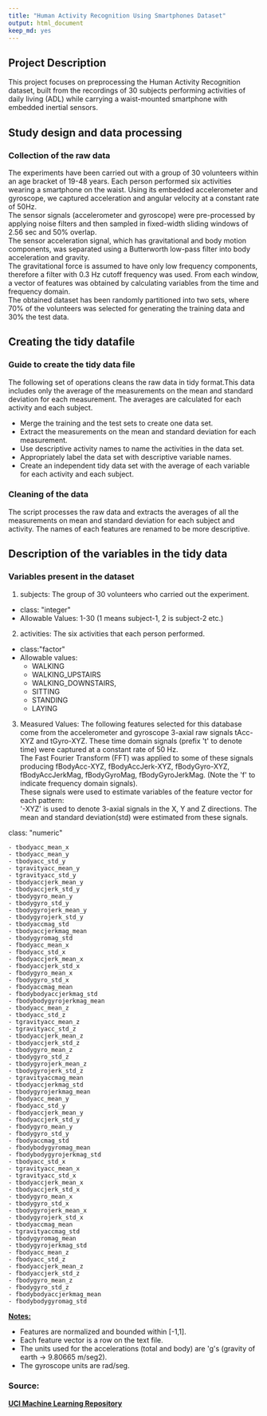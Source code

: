 ```yaml
---
title: "Human Activity Recognition Using Smartphones Dataset"
output: html_document
keep_md: yes
---
```



## Project Description
This project focuses on preprocessing the Human Activity Recognition dataset, built from the recordings of 30 subjects performing activities of daily living (ADL) while carrying a waist-mounted smartphone with embedded inertial sensors.

## Study design and data processing

### Collection of the raw data

The experiments have been carried out with a group of 30 volunteers within an age bracket of 19-48 years. Each person performed six activities wearing a smartphone on the waist. Using its embedded accelerometer and gyroscope, we captured acceleration and angular velocity at a constant rate of 50Hz.<br /> 
The sensor signals (accelerometer and gyroscope) were pre-processed by applying noise filters and then sampled in fixed-width sliding windows of 2.56 sec and 50% overlap.<br /> 
The sensor acceleration signal, which has gravitational and body motion components, was separated using a Butterworth low-pass filter into body acceleration and gravity. <br />The gravitational force is assumed to have only low frequency components, therefore a filter with 0.3 Hz cutoff frequency was used. From each window, a vector of features was obtained by calculating variables from the time and frequency domain.<br />
The obtained dataset has been randomly partitioned into two sets, where 70% of the volunteers was selected for generating the training data and 30% the test data. <br />


## Creating the tidy datafile

### Guide to create the tidy data file
The following set of operations cleans the raw data in tidy format.This data includes only the average of the measurements on the mean and standard deviation for each measurement. The averages are calculated for each activity and each subject.

- Merge the training and the test sets to create one data set.
- Extract the measurements on the mean and standard deviation for each measurement. 
- Use descriptive activity names to name the activities in the data set.
- Appropriately label the data set with descriptive variable names. 
- Create an independent tidy data set with the average of each variable for each activity and each subject.

### Cleaning of the data
The script processes the raw data and extracts the averages of all the measurements on mean and standard deviation for each subject and activity. The names of each features are renamed to be more descriptive.

## Description of the variables in the tidy data

### Variables present in the dataset

1. subjects: The group of 30 volunteers who carried out the experiment.
- class: "integer"
- Allowable Values:
1-30 (1 means subject-1, 2 is subject-2 etc.)

2. activities: The six activities that each person performed.
- class:"factor"
- Allowable values:
  - WALKING
  - WALKING_UPSTAIRS
  - WALKING_DOWNSTAIRS,
  - SITTING
  - STANDING
  - LAYING

3. Measured Values: The following features selected for this database come from the accelerometer and gyroscope 3-axial raw signals tAcc-XYZ and tGyro-XYZ. These time domain signals (prefix 't' to denote time) were captured at a constant rate of 50 Hz. <br />The Fast Fourier Transform (FFT) was applied to some of these signals producing fBodyAcc-XYZ, fBodyAccJerk-XYZ, fBodyGyro-XYZ, fBodyAccJerkMag, fBodyGyroMag, fBodyGyroJerkMag. (Note the 'f' to indicate frequency domain signals). <br />
These signals were used to estimate variables of the feature vector for each pattern:  
'-XYZ' is used to denote 3-axial signals in the X, Y and Z directions.
The mean and standard deviation(std) were estimated from these signals. <br />

class: "numeric"

	- tbodyacc_mean_x          
	- tbodyacc_mean_y           
	- tbodyacc_std_y            
	- tgravityacc_mean_y        
	- tgravityacc_std_y         
	- tbodyaccjerk_mean_y       
	- tbodyaccjerk_std_y        
	- tbodygyro_mean_y          
	- tbodygyro_std_y           
	- tbodygyrojerk_mean_y      
	- tbodygyrojerk_std_y       
	- tbodyaccmag_std           
	- tbodyaccjerkmag_mean      
	- tbodygyromag_std          
	- fbodyacc_mean_x           
	- fbodyacc_std_x            
	- fbodyaccjerk_mean_x       
	- fbodyaccjerk_std_x        
	- fbodygyro_mean_x          
	- fbodygyro_std_x           
	- fbodyaccmag_mean          
	- fbodybodyaccjerkmag_std   
	- fbodybodygyrojerkmag_mean 
	- tbodyacc_mean_z           
	- tbodyacc_std_z            
	- tgravityacc_mean_z        
	- tgravityacc_std_z         
	- tbodyaccjerk_mean_z       
	- tbodyaccjerk_std_z        
	- tbodygyro_mean_z          
	- tbodygyro_std_z           
	- tbodygyrojerk_mean_z      
	- tbodygyrojerk_std_z       
	- tgravityaccmag_mean       
	- tbodyaccjerkmag_std       
	- tbodygyrojerkmag_mean     
	- fbodyacc_mean_y           
	- fbodyacc_std_y            
	- fbodyaccjerk_mean_y       
	- fbodyaccjerk_std_y        
	- fbodygyro_mean_y          
	- fbodygyro_std_y           
	- fbodyaccmag_std           
	- fbodybodygyromag_mean     
	- fbodybodygyrojerkmag_std 
	- tbodyacc_std_x           
	- tgravityacc_mean_x       
	- tgravityacc_std_x        
	- tbodyaccjerk_mean_x      
	- tbodyaccjerk_std_x       
	- tbodygyro_mean_x         
	- tbodygyro_std_x          
	- tbodygyrojerk_mean_x     
	- tbodygyrojerk_std_x      
	- tbodyaccmag_mean         
	- tgravityaccmag_std       
	- tbodygyromag_mean        
	- tbodygyrojerkmag_std     
	- fbodyacc_mean_z          
	- fbodyacc_std_z           
	- fbodyaccjerk_mean_z      
	- fbodyaccjerk_std_z       
	- fbodygyro_mean_z         
	- fbodygyro_std_z          
	- fbodybodyaccjerkmag_mean 
	- fbodybodygyromag_std     

 <b><u>Notes:</u></b> <br /> 

- Features are normalized and bounded within [-1,1].
- Each feature vector is a row on the text file.
- The units used for the accelerations (total and body) are 'g's (gravity of earth -> 9.80665 m/seg2).
- The gyroscope units are rad/seg.


### Source: 
<b>[UCI Machine Learning Repository](http://archive.ics.uci.edu/ml/datasets/Human+Activity+Recognition+Using+Smartphones)</b>
